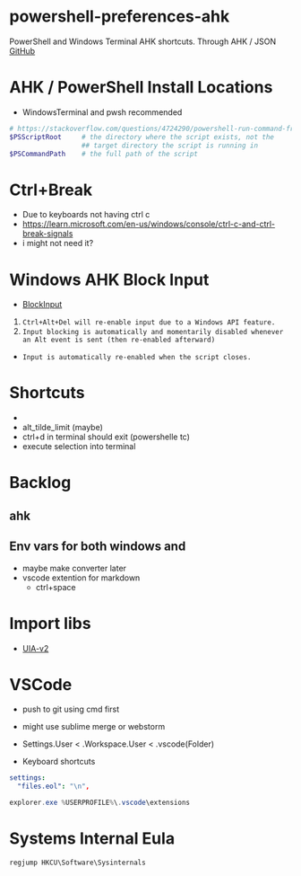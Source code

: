 # powershell-preferences-ahk
PowerShell and Windows Terminal AHK shortcuts. Through AHK / JSON
[GitHub](https://github.com/hychan48/powershell-preferences-ahk)

# AHK / PowerShell Install Locations
* WindowsTerminal and pwsh recommended
```ps1
# https://stackoverflow.com/questions/4724290/powershell-run-command-from-scripts-directory
$PSScriptRoot     # the directory where the script exists, not the
                  ## target directory the script is running in
$PSCommandPath    # the full path of the script
```

# Ctrl+Break
* Due to keyboards not having ctrl c
* https://learn.microsoft.com/en-us/windows/console/ctrl-c-and-ctrl-break-signals
* i might not need it?

# Windows AHK Block Input
* [BlockInput](https://www.autohotkey.com/docs/v1/lib/BlockInput.htm)
1. `Ctrl+Alt+Del will re-enable input due to a Windows API feature.`
2. `Input blocking is automatically and momentarily disabled whenever an Alt event is sent (then re-enabled afterward)`
* `Input is automatically re-enabled when the script closes.`



# Shortcuts
* 
* alt_tilde_limit (maybe)
* ctrl+d in terminal should exit (powershelle tc)
* execute selection into terminal

# Backlog
## ahk
## Env vars for both windows and 
* maybe make converter later
* vscode extention for markdown
  * ctrl+space

# Import libs
* [UIA-v2](https://github.com/Descolada/UIA-v2)

# VSCode
* push to git using cmd first
* might use sublime merge or webstorm
* Settings.User < .Workspace.User < .vscode(Folder)

* Keyboard shortcuts

```yaml
settings:
  "files.eol": "\n",
```

```ps1
explorer.exe %USERPROFILE%\.vscode\extensions
```
# Systems Internal Eula
```ps1
regjump HKCU\Software\Sysinternals
```

